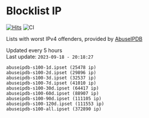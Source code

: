 # Blocklist IP

[![Hits](https://hits.seeyoufarm.com/api/count/incr/badge.svg?url=https%3A%2F%2Fgithub.com%2Fborestad%2Fblocklist-ip%2F&count_bg=%2379C83D&title_bg=%23555555&icon=&icon_color=%23E7E7E7&title=hits&edge_flat=false)](https://hits.seeyoufarm.com)  ![CI](https://img.shields.io/github/workflow/status/borestad/blocklist-ip/CI?style=flat-square)

Lists with worst IPv4 offenders, provided by [AbuseIPDB](https://www.abuseipdb.com/)

<!-- FOOTER-PLACEHOLDER -->
Updated every 5 hours<br>
Last update: `2023-09-18 - 20:18:27`
```
abuseipdb-s100-1d.ipset (25478 ip)
abuseipdb-s100-2d.ipset (29896 ip)
abuseipdb-s100-3d.ipset (32537 ip)
abuseipdb-s100-7d.ipset (41010 ip)
abuseipdb-s100-30d.ipset (64417 ip)
abuseipdb-s100-60d.ipset (88907 ip)
abuseipdb-s100-90d.ipset (111105 ip)
abuseipdb-s100-120d.ipset (111553 ip)
abuseipdb-s100-all.ipset (372890 ip)
```
